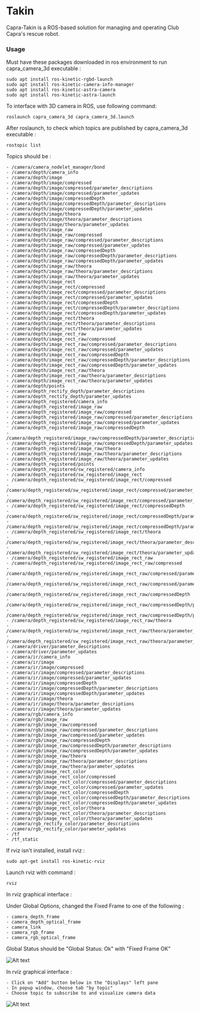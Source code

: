 # Takin
 Capra-Takin is a ROS-based solution for managing and operating Club Capra's rescue robot.

### Usage

Must have these packages downloaded in ros environment to run capra_camera_3d executable :

    sudo apt install ros-kinetic-rgbd-launch
    sudo apt install ros-kinetic-camera-info-manager
    sudo apt install ros-kinetic-astra-camera
    sudo apt install ros-kinetic-astra-launch

To interface with 3D camera in ROS, use following command:

    roslaunch capra_camera_3d capra_camera_3d.launch

After roslaunch, to check which topics are published by capra_camera_3d executable :

    rostopic list

Topics should be :

    - /camera/camera_nodelet_manager/bond
    - /camera/depth/camera_info
    - /camera/depth/image
    - /camera/depth/image/compressed
    - /camera/depth/image/compressed/parameter_descriptions
    - /camera/depth/image/compressed/parameter_updates
    - /camera/depth/image/compressedDepth
    - /camera/depth/image/compressedDepth/parameter_descriptions
    - /camera/depth/image/compressedDepth/parameter_updates
    - /camera/depth/image/theora
    - /camera/depth/image/theora/parameter_descriptions
    - /camera/depth/image/theora/parameter_updates
    - /camera/depth/image_raw
    - /camera/depth/image_raw/compressed
    - /camera/depth/image_raw/compressed/parameter_descriptions
    - /camera/depth/image_raw/compressed/parameter_updates
    - /camera/depth/image_raw/compressedDepth
    - /camera/depth/image_raw/compressedDepth/parameter_descriptions
    - /camera/depth/image_raw/compressedDepth/parameter_updates
    - /camera/depth/image_raw/theora
    - /camera/depth/image_raw/theora/parameter_descriptions
    - /camera/depth/image_raw/theora/parameter_updates
    - /camera/depth/image_rect
    - /camera/depth/image_rect/compressed
    - /camera/depth/image_rect/compressed/parameter_descriptions
    - /camera/depth/image_rect/compressed/parameter_updates
    - /camera/depth/image_rect/compressedDepth
    - /camera/depth/image_rect/compressedDepth/parameter_descriptions
    - /camera/depth/image_rect/compressedDepth/parameter_updates
    - /camera/depth/image_rect/theora
    - /camera/depth/image_rect/theora/parameter_descriptions
    - /camera/depth/image_rect/theora/parameter_updates
    - /camera/depth/image_rect_raw
    - /camera/depth/image_rect_raw/compressed
    - /camera/depth/image_rect_raw/compressed/parameter_descriptions
    - /camera/depth/image_rect_raw/compressed/parameter_updates
    - /camera/depth/image_rect_raw/compressedDepth
    - /camera/depth/image_rect_raw/compressedDepth/parameter_descriptions
    - /camera/depth/image_rect_raw/compressedDepth/parameter_updates
    - /camera/depth/image_rect_raw/theora
    - /camera/depth/image_rect_raw/theora/parameter_descriptions
    - /camera/depth/image_rect_raw/theora/parameter_updates
    - /camera/depth/points
    - /camera/depth_rectify_depth/parameter_descriptions
    - /camera/depth_rectify_depth/parameter_updates
    - /camera/depth_registered/camera_info
    - /camera/depth_registered/image_raw
    - /camera/depth_registered/image_raw/compressed
    - /camera/depth_registered/image_raw/compressed/parameter_descriptions
    - /camera/depth_registered/image_raw/compressed/parameter_updates
    ⁻ /camera/depth_registered/image_raw/compressedDepth
    - /camera/depth_registered/image_raw/compressedDepth/parameter_descriptions
    - /camera/depth_registered/image_raw/compressedDepth/parameter_updates
    - /camera/depth_registered/image_raw/theora
    - /camera/depth_registered/image_raw/theora/parameter_descriptions
    - /camera/depth_registered/image_raw/theora/parameter_updates
    - /camera/depth_registered/points
    - /camera/depth_registered/sw_registered/camera_info
    - /camera/depth_registered/sw_registered/image_rect
    - /camera/depth_registered/sw_registered/image_rect/compressed
    - /camera/depth_registered/sw_registered/image_rect/compressed/parameter_descriptions
    - /camera/depth_registered/sw_registered/image_rect/compressed/parameter_updates
    - /camera/depth_registered/sw_registered/image_rect/compressedDepth
    - /camera/depth_registered/sw_registered/image_rect/compressedDepth/parameter_descriptions
    - /camera/depth_registered/sw_registered/image_rect/compressedDepth/parameter_updates
    - /camera/depth_registered/sw_registered/image_rect/theora
    - /camera/depth_registered/sw_registered/image_rect/theora/parameter_descriptions
    - /camera/depth_registered/sw_registered/image_rect/theora/parameter_updates
    - /camera/depth_registered/sw_registered/image_rect_raw
    - /camera/depth_registered/sw_registered/image_rect_raw/compressed
    - /camera/depth_registered/sw_registered/image_rect_raw/compressed/parameter_descriptions
    - /camera/depth_registered/sw_registered/image_rect_raw/compressed/parameter_updates
    - /camera/depth_registered/sw_registered/image_rect_raw/compressedDepth
    - /camera/depth_registered/sw_registered/image_rect_raw/compressedDepth/parameter_descriptions
    - /camera/depth_registered/sw_registered/image_rect_raw/compressedDepth/parameter_updates
    - /camera/depth_registered/sw_registered/image_rect_raw/theora
    - /camera/depth_registered/sw_registered/image_rect_raw/theora/parameter_descriptions
    - /camera/depth_registered/sw_registered/image_rect_raw/theora/parameter_updates
    - /camera/driver/parameter_descriptions
    - /camera/driver/parameter_updates
    - /camera/ir/camera_info
    - /camera/ir/image
    - /camera/ir/image/compressed
    - /camera/ir/image/compressed/parameter_descriptions
    - /camera/ir/image/compressed/parameter_updates
    - /camera/ir/image/compressedDepth
    - /camera/ir/image/compressedDepth/parameter_descriptions
    - /camera/ir/image/compressedDepth/parameter_updates
    - /camera/ir/image/theora
    - /camera/ir/image/theora/parameter_descriptions
    - /camera/ir/image/theora/parameter_updates
    - /camera/rgb/camera_info
    - /camera/rgb/image_raw
    - /camera/rgb/image_raw/compressed
    - /camera/rgb/image_raw/compressed/parameter_descriptions
    - /camera/rgb/image_raw/compressed/parameter_updates
    - /camera/rgb/image_raw/compressedDepth
    - /camera/rgb/image_raw/compressedDepth/parameter_descriptions
    - /camera/rgb/image_raw/compressedDepth/parameter_updates
    - /camera/rgb/image_raw/theora
    - /camera/rgb/image_raw/theora/parameter_descriptions
    - /camera/rgb/image_raw/theora/parameter_updates
    - /camera/rgb/image_rect_color
    - /camera/rgb/image_rect_color/compressed
    - /camera/rgb/image_rect_color/compressed/parameter_descriptions
    - /camera/rgb/image_rect_color/compressed/parameter_updates
    - /camera/rgb/image_rect_color/compressedDepth
    - /camera/rgb/image_rect_color/compressedDepth/parameter_descriptions
    - /camera/rgb/image_rect_color/compressedDepth/parameter_updates
    - /camera/rgb/image_rect_color/theora
    - /camera/rgb/image_rect_color/theora/parameter_descriptions
    - /camera/rgb/image_rect_color/theora/parameter_updates
    - /camera/rgb_rectify_color/parameter_descriptions
    - /camera/rgb_rectify_color/parameter_updates
    - /tf
    - /tf_static

If rviz isn't installed, install rviz :

    sudo apt-get install ros-kinetic-rviz

Launch rviz with command :

    rviz
  
In rviz graphical interface :
  
  Under Global Options, changed the Fixed Frame to one of the following :
    
    - camera_depth_frame
    - camera_depth_optical_frame
    - camera_link
    - camera_rgb_frame
    - camera_rgb_optical_frame

  Global Status should be "Global Status: Ok" with "Fixed Frame OK"
  
  ![Alt text](doc/display_pane.png "Display Pane")
  
  In rviz graphical interface :
  
    - Click on "Add" button below in the "Displays" left pane
    - In popup window, choose tab "by topic"
    - Choose topic to subscribe to and visualize camera data
    
  ![Alt text](doc/rviz_topics.png "Popup Window")
